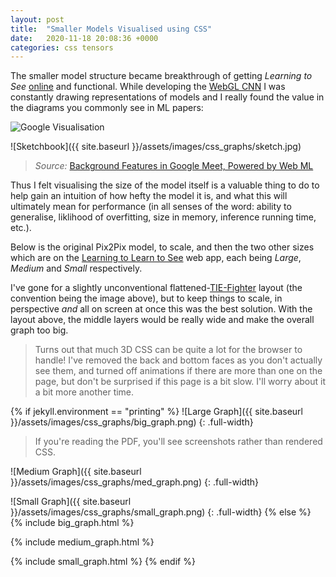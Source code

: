 ```yaml
---
layout: post
title:  "Smaller Models Visualised using CSS"
date:   2020-11-18 20:08:36 +0000
categories: css tensors
---
```


The smaller model structure became breakthrough of getting _Learning to See_ [online][lts] and functional. While developing the [WebGL CNN][webglcnn] I was constantly drawing representations of models and I really found the value in the diagrams you commonly see in ML papers:

![Google Visualisation](https://1.bp.blogspot.com/-sZkqU-oe8Tg/X5s7bLt_7fI/AAAAAAAAGwA/J4gINsbIQO4_ElyD5fMB25awZnFC5yeowCLcBGAsYHQ/s16000/image10%2B%25281%2529.jpg)

![Sketchbook]({{ site.baseurl }}/assets/images/css_graphs/sketch.jpg)

> _Source:_ [Background Features in Google Meet, Powered by Web ML](https://ai.googleblog.com/2020/10/background-features-in-google-meet.html)

Thus I felt visualising the size of the model itself is a valuable thing to do to help gain an intuition of how hefty the model it is, and what this will ultimately mean for performance (in all senses of the word: ability to generalise, liklihood of overfitting, size in memory, inference running time, etc.).

Below is the original Pix2Pix model, to scale, and then the two other sizes which are on the [Learning to Learn to See][lts] web app, each being _Large_, _Medium_ and _Small_ respectively.

I've gone for a slightly unconventional flattened-[TIE-Fighter](https://en.wikipedia.org/wiki/TIE_fighter) layout (the convention being the image above), but to keep things to scale, in perspective _and_ all on screen at once this was the best solution. With the layout above, the middle layers would be really wide and make the overall graph too big.

> Turns out that much 3D CSS can be quite a lot for the browser to handle! I've removed the back and bottom faces as you don't actually see them, and turned off animations if there are more than one on the page, but don't be surprised if this page is a bit slow. I'll worry about it a bit more another time.

{% if jekyll.environment == "printing" %}
![Large Graph]({{ site.baseurl }}/assets/images/css_graphs/big_graph.png)
{: .full-width}
> If you're reading the PDF, you'll see screenshots rather than rendered CSS.

![Medium Graph]({{ site.baseurl }}/assets/images/css_graphs/med_graph.png)
{: .full-width}

![Small Graph]({{ site.baseurl }}/assets/images/css_graphs/small_graph.png)
{: .full-width}
{% else %}
{% include big_graph.html %}

{% include medium_graph.html %}

{% include small_graph.html %}
{% endif %}



[lts]: https://learning-to-learn-to-see.netlify.app/
[webglcnn]: https://github.com/joshmurr/cci-webgl-cnn

<script src="{{ site.baseurl }}/assets/js/comp_graph.js"></script>
